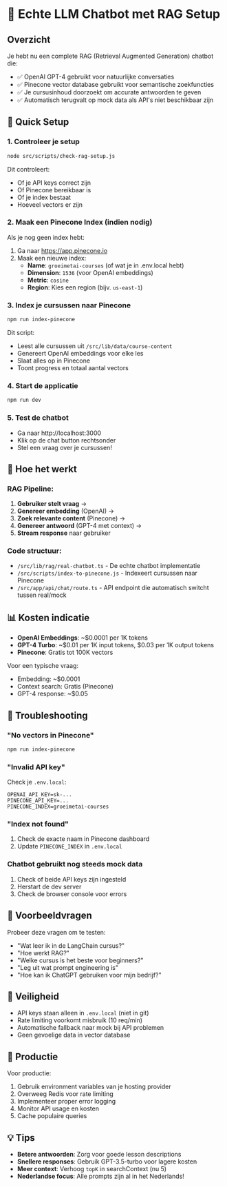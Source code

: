# 🤖 Echte LLM Chatbot met RAG Setup

## Overzicht

Je hebt nu een complete RAG (Retrieval Augmented Generation) chatbot die:
- ✅ OpenAI GPT-4 gebruikt voor natuurlijke conversaties
- ✅ Pinecone vector database gebruikt voor semantische zoekfuncties
- ✅ Je cursusinhoud doorzoekt om accurate antwoorden te geven
- ✅ Automatisch terugvalt op mock data als API's niet beschikbaar zijn

## 🚀 Quick Setup

### 1. Controleer je setup
```bash
node src/scripts/check-rag-setup.js
```

Dit controleert:
- Of je API keys correct zijn
- Of Pinecone bereikbaar is
- Of je index bestaat
- Hoeveel vectors er zijn

### 2. Maak een Pinecone Index (indien nodig)

Als je nog geen index hebt:
1. Ga naar https://app.pinecone.io
2. Maak een nieuwe index:
   - **Name**: `groeimetai-courses` (of wat je in .env.local hebt)
   - **Dimension**: `1536` (voor OpenAI embeddings)
   - **Metric**: `cosine`
   - **Region**: Kies een region (bijv. `us-east-1`)

### 3. Index je cursussen naar Pinecone
```bash
npm run index-pinecone
```

Dit script:
- Leest alle cursussen uit `/src/lib/data/course-content`
- Genereert OpenAI embeddings voor elke les
- Slaat alles op in Pinecone
- Toont progress en totaal aantal vectors

### 4. Start de applicatie
```bash
npm run dev
```

### 5. Test de chatbot
- Ga naar http://localhost:3000
- Klik op de chat button rechtsonder
- Stel een vraag over je cursussen!

## 🔧 Hoe het werkt

### RAG Pipeline:
1. **Gebruiker stelt vraag** → 
2. **Genereer embedding** (OpenAI) → 
3. **Zoek relevante content** (Pinecone) → 
4. **Genereer antwoord** (GPT-4 met context) → 
5. **Stream response** naar gebruiker

### Code structuur:
- `/src/lib/rag/real-chatbot.ts` - De echte chatbot implementatie
- `/src/scripts/index-to-pinecone.js` - Indexeert cursussen naar Pinecone
- `/src/app/api/chat/route.ts` - API endpoint die automatisch switcht tussen real/mock

## 📊 Kosten indicatie

- **OpenAI Embeddings**: ~$0.0001 per 1K tokens
- **GPT-4 Turbo**: ~$0.01 per 1K input tokens, $0.03 per 1K output tokens
- **Pinecone**: Gratis tot 100K vectors

Voor een typische vraag:
- Embedding: ~$0.0001
- Context search: Gratis (Pinecone)
- GPT-4 response: ~$0.05

## 🐛 Troubleshooting

### "No vectors in Pinecone"
```bash
npm run index-pinecone
```

### "Invalid API key"
Check je `.env.local`:
```
OPENAI_API_KEY=sk-...
PINECONE_API_KEY=...
PINECONE_INDEX=groeimetai-courses
```

### "Index not found"
1. Check de exacte naam in Pinecone dashboard
2. Update `PINECONE_INDEX` in `.env.local`

### Chatbot gebruikt nog steeds mock data
1. Check of beide API keys zijn ingesteld
2. Herstart de dev server
3. Check de browser console voor errors

## 🎯 Voorbeeldvragen

Probeer deze vragen om te testen:
- "Wat leer ik in de LangChain cursus?"
- "Hoe werkt RAG?"
- "Welke cursus is het beste voor beginners?"
- "Leg uit wat prompt engineering is"
- "Hoe kan ik ChatGPT gebruiken voor mijn bedrijf?"

## 🔐 Veiligheid

- API keys staan alleen in `.env.local` (niet in git)
- Rate limiting voorkomt misbruik (10 req/min)
- Automatische fallback naar mock bij API problemen
- Geen gevoelige data in vector database

## 🚀 Productie

Voor productie:
1. Gebruik environment variables van je hosting provider
2. Overweeg Redis voor rate limiting
3. Implementeer proper error logging
4. Monitor API usage en kosten
5. Cache populaire queries

## 💡 Tips

- **Betere antwoorden**: Zorg voor goede lesson descriptions
- **Snellere responses**: Gebruik GPT-3.5-turbo voor lagere kosten
- **Meer context**: Verhoog `topK` in searchContext (nu 5)
- **Nederlandse focus**: Alle prompts zijn al in het Nederlands!